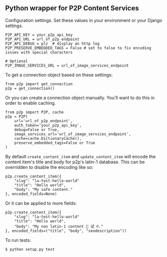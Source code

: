 Python wrapper for P2P Content Services
------------------

Configuration settings. Set these values in your environment or your Django settings.

    P2P_API_KEY = your_p2p_api_key
    P2P_API_URL = url_of_p2p_endpoint
    P2P_API_DEBUG = plz  # display an http log
    P2P_PRESERVE_EMBEDDED_TAGS = False # set to false to fix encoding issues with special characters

    # Optional
    P2P_IMAGE_SERVICES_URL = url_of_image_services_endpoint

To get a connection object based on these settings:

    from p2p import get_connection
    p2p = get_connection()

Or you can create a connection object manually. You'll want to do this in order to enable caching.

    from p2p import P2P, cache
    p2p = P2P(
        url='url_of_p2p_endpoint',
        auth_token='your_p2p_api_key',
        debug=False or True,
        image_services_url='url_of_image_services_endpoint',
        cache=cache.DictionaryCache(),
        preserve_embedded_tags=False or True
    )

By default `create_content_item` and `update_content_item` will encode the content item's title and body for p2p's latin-1 database. This can be overridden to disable the encoding like so:

    p2p.create_content_item({
        "slug": "la-test-hello-world"
        "title": "Hello world",
        "body": "My safe content."
    }, encoded_fields=None)

Or it can be applied to more fields:

    p2p.create_content_item({
        "slug": "la-test-hello-world"
        "title": "Hello world",
        "body": "My non latin-1 content 🍔 试 ©."
    }, encoded_fields=("title", "body", "seodescription"))

To run tests:

    $ python setup.py test
